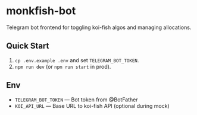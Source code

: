 # monkfish-bot

Telegram bot frontend for toggling koi-fish algos and managing allocations.

## Quick Start
1. `cp .env.example .env` and set `TELEGRAM_BOT_TOKEN`.
2. `npm run dev` (or `npm run start` in prod).

## Env
- `TELEGRAM_BOT_TOKEN` — Bot token from @BotFather
- `KOI_API_URL` — Base URL to koi-fish API (optional during mock)


